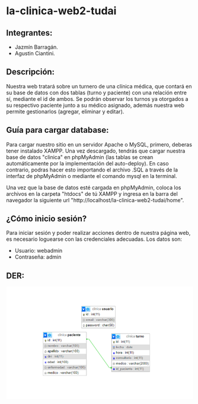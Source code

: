 # la-clinica-web2-tudai

## Integrantes:
* Jazmín Barragán.
* Agustin Ciantini.

## Descripción:

Nuestra web tratará sobre un turnero de una clínica médica, que contará en su base de datos con dos tablas (turno y paciente) con una relación entre sí, mediante el id de ambos. Se podrán observar los turnos ya otorgados a su respectivo paciente junto a su médico asignado, además nuestra web permite gestionarlos (agregar, eliminar y editar).

## Guía para cargar database:

Para cargar nuestro sitio en un servidor Apache o MySQL, primero, deberas tener instalado XAMPP. Una vez descargado, tendrás que cargar nuestra base de datos "clinica" en phpMyAdmin (las tablas se crean automáticamente por la implementación del auto-deploy). En caso contrario, podras hacer esto importando el archivo .SQL a través de la interfaz de phpMyAdmin o mediante el comando mysql en la terminal.

Una vez que la base de datos esté cargada en phpMyAdmin, coloca los archivos en la carpeta "htdocs" de tú XAMPP y ingresa en la barra del navegador la siguiente url "http://localhost/la-clinica-web2-tudai/home".

## ¿Cómo inicio sesión?
Para iniciar sesión y poder realizar acciones dentro de nuestra página web, es necesario loguearse con las credenciales adecuadas. Los datos son:

* Usuario: webadmin
* Contraseña: admin

## DER:

![DER](DER/DER.png)

